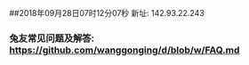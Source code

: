 ##2018年09月28日07时12分07秒 新址: 142.93.22.243
### 兔友常见问题及解答: https://github.com/wanggonging/d/blob/w/FAQ.md
